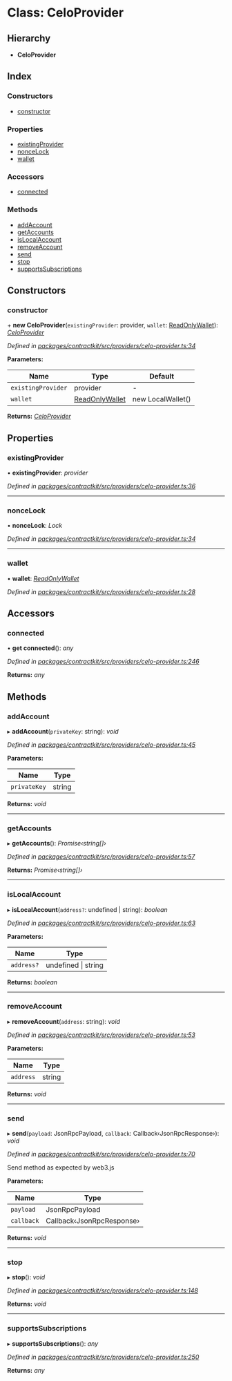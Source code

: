 # Class: CeloProvider

## Hierarchy

* **CeloProvider**

## Index

### Constructors

* [constructor](_providers_celo_provider_.celoprovider.md#constructor)

### Properties

* [existingProvider](_providers_celo_provider_.celoprovider.md#existingprovider)
* [nonceLock](_providers_celo_provider_.celoprovider.md#noncelock)
* [wallet](_providers_celo_provider_.celoprovider.md#wallet)

### Accessors

* [connected](_providers_celo_provider_.celoprovider.md#connected)

### Methods

* [addAccount](_providers_celo_provider_.celoprovider.md#addaccount)
* [getAccounts](_providers_celo_provider_.celoprovider.md#getaccounts)
* [isLocalAccount](_providers_celo_provider_.celoprovider.md#islocalaccount)
* [removeAccount](_providers_celo_provider_.celoprovider.md#removeaccount)
* [send](_providers_celo_provider_.celoprovider.md#send)
* [stop](_providers_celo_provider_.celoprovider.md#stop)
* [supportsSubscriptions](_providers_celo_provider_.celoprovider.md#supportssubscriptions)

## Constructors

###  constructor

\+ **new CeloProvider**(`existingProvider`: provider, `wallet`: [ReadOnlyWallet](../interfaces/_wallets_wallet_.readonlywallet.md)): *[CeloProvider](_providers_celo_provider_.celoprovider.md)*

*Defined in [packages/contractkit/src/providers/celo-provider.ts:34](https://github.com/celo-org/celo-monorepo/blob/master/packages/contractkit/src/providers/celo-provider.ts#L34)*

**Parameters:**

Name | Type | Default |
------ | ------ | ------ |
`existingProvider` | provider | - |
`wallet` | [ReadOnlyWallet](../interfaces/_wallets_wallet_.readonlywallet.md) | new LocalWallet() |

**Returns:** *[CeloProvider](_providers_celo_provider_.celoprovider.md)*

## Properties

###  existingProvider

• **existingProvider**: *provider*

*Defined in [packages/contractkit/src/providers/celo-provider.ts:36](https://github.com/celo-org/celo-monorepo/blob/master/packages/contractkit/src/providers/celo-provider.ts#L36)*

___

###  nonceLock

• **nonceLock**: *Lock*

*Defined in [packages/contractkit/src/providers/celo-provider.ts:34](https://github.com/celo-org/celo-monorepo/blob/master/packages/contractkit/src/providers/celo-provider.ts#L34)*

___

###  wallet

• **wallet**: *[ReadOnlyWallet](../interfaces/_wallets_wallet_.readonlywallet.md)*

*Defined in [packages/contractkit/src/providers/celo-provider.ts:28](https://github.com/celo-org/celo-monorepo/blob/master/packages/contractkit/src/providers/celo-provider.ts#L28)*

## Accessors

###  connected

• **get connected**(): *any*

*Defined in [packages/contractkit/src/providers/celo-provider.ts:246](https://github.com/celo-org/celo-monorepo/blob/master/packages/contractkit/src/providers/celo-provider.ts#L246)*

**Returns:** *any*

## Methods

###  addAccount

▸ **addAccount**(`privateKey`: string): *void*

*Defined in [packages/contractkit/src/providers/celo-provider.ts:45](https://github.com/celo-org/celo-monorepo/blob/master/packages/contractkit/src/providers/celo-provider.ts#L45)*

**Parameters:**

Name | Type |
------ | ------ |
`privateKey` | string |

**Returns:** *void*

___

###  getAccounts

▸ **getAccounts**(): *Promise‹string[]›*

*Defined in [packages/contractkit/src/providers/celo-provider.ts:57](https://github.com/celo-org/celo-monorepo/blob/master/packages/contractkit/src/providers/celo-provider.ts#L57)*

**Returns:** *Promise‹string[]›*

___

###  isLocalAccount

▸ **isLocalAccount**(`address?`: undefined | string): *boolean*

*Defined in [packages/contractkit/src/providers/celo-provider.ts:63](https://github.com/celo-org/celo-monorepo/blob/master/packages/contractkit/src/providers/celo-provider.ts#L63)*

**Parameters:**

Name | Type |
------ | ------ |
`address?` | undefined &#124; string |

**Returns:** *boolean*

___

###  removeAccount

▸ **removeAccount**(`address`: string): *void*

*Defined in [packages/contractkit/src/providers/celo-provider.ts:53](https://github.com/celo-org/celo-monorepo/blob/master/packages/contractkit/src/providers/celo-provider.ts#L53)*

**Parameters:**

Name | Type |
------ | ------ |
`address` | string |

**Returns:** *void*

___

###  send

▸ **send**(`payload`: JsonRpcPayload, `callback`: Callback‹JsonRpcResponse›): *void*

*Defined in [packages/contractkit/src/providers/celo-provider.ts:70](https://github.com/celo-org/celo-monorepo/blob/master/packages/contractkit/src/providers/celo-provider.ts#L70)*

Send method as expected by web3.js

**Parameters:**

Name | Type |
------ | ------ |
`payload` | JsonRpcPayload |
`callback` | Callback‹JsonRpcResponse› |

**Returns:** *void*

___

###  stop

▸ **stop**(): *void*

*Defined in [packages/contractkit/src/providers/celo-provider.ts:148](https://github.com/celo-org/celo-monorepo/blob/master/packages/contractkit/src/providers/celo-provider.ts#L148)*

**Returns:** *void*

___

###  supportsSubscriptions

▸ **supportsSubscriptions**(): *any*

*Defined in [packages/contractkit/src/providers/celo-provider.ts:250](https://github.com/celo-org/celo-monorepo/blob/master/packages/contractkit/src/providers/celo-provider.ts#L250)*

**Returns:** *any*
